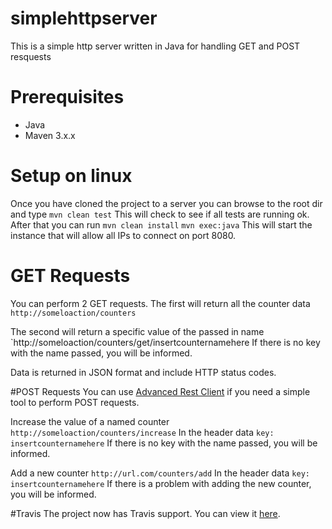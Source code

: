 # simplehttpserver
This is a simple http server written in Java for handling GET and POST resquests

# Prerequisites
 + Java 
 + Maven 3.x.x

# Setup on linux
Once you have cloned the project to a server you can browse to the root dir and type
`mvn clean test`
This will check to see if all tests are running ok.
After that you can run
`mvn clean install`
`mvn exec:java`
This will start the instance that will allow all IPs to connect on port 8080.

# GET Requests
You can perform 2 GET requests. The first will return all the counter data
`http://someloaction/counters`

The second will return a specific value of the passed in name
`http://someloaction/counters/get/insertcounternamehere
If there is no key with the name passed, you will be informed.

Data is returned in JSON format and include HTTP status codes.

#POST Requests
You can use [Advanced Rest Client](https://chrome.google.com/webstore/detail/advanced-rest-client/hgmloofddffdnphfgcellkdfbfbjeloo)
if you need a simple tool to perform POST requests.

Increase the value of a named counter
`http://someloaction/counters/increase`
In the header data
`key: insertcounternamehere`
If there is no key with the name passed, you will be informed.

Add a new counter
`http://url.com/counters/add`
In the header data
`key: insertcounternamehere`
If there is a problem with adding the new counter, you will be informed.

#Travis
The project now has Travis support. You can view it [here](https://travis-ci.org/poixen/simplehttpserver).